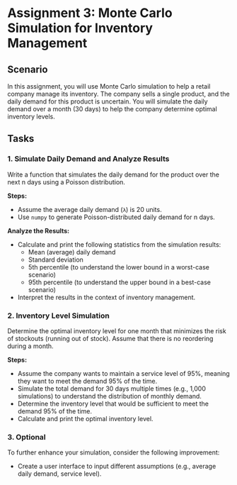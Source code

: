 # Assignment 3: Monte Carlo Simulation for Inventory Management

## Scenario
In this assignment, you will use Monte Carlo simulation to help a retail company manage its inventory. The company sells a single product, and the daily demand for this product is uncertain. You will simulate the daily demand over a month (30 days) to help the company determine optimal inventory levels.

## Tasks

### 1. Simulate Daily Demand and Analyze Results
Write a function that simulates the daily demand for the product over the next n days using a Poisson distribution.

**Steps:**
- Assume the average daily demand (`λ`) is 20 units.
- Use `numpy` to generate Poisson-distributed daily demand for n days.

**Analyze the Results:**
- Calculate and print the following statistics from the simulation results:
  - Mean (average) daily demand
  - Standard deviation
  - 5th percentile (to understand the lower bound in a worst-case scenario)
  - 95th percentile (to understand the upper bound in a best-case scenario)
- Interpret the results in the context of inventory management.

### 2. Inventory Level Simulation
Determine the optimal inventory level for one month that minimizes the risk of stockouts (running out of stock). Assume that there is no reordering during a month.

**Steps:**
- Assume the company wants to maintain a service level of 95%, meaning they want to meet the demand 95% of the time.
- Simulate the total demand for 30 days multiple times (e.g., 1,000 simulations) to understand the distribution of monthly demand.
- Determine the inventory level that would be sufficient to meet the demand 95% of the time.
- Calculate and print the optimal inventory level.

### 3. Optional
To further enhance your simulation, consider the following improvement:
- Create a user interface to input different assumptions (e.g., average daily demand, service level).
